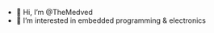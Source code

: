 - 👋 Hi, I’m @TheMedved
- 👀 I’m interested in embedded programming & electronics

<!---
TheMedved/TheMedved is a ✨ special ✨ repository because its `README.md` (this file) appears on your GitHub profile.
You can click the Preview link to take a look at your changes.
--->
